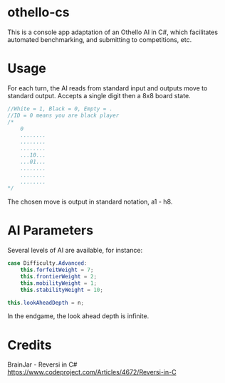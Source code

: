 # othello-cs
This is a console app adaptation of an Othello AI in C#, which facilitates automated benchmarking, and submitting to competitions, etc.

# Usage
For each turn, the AI reads from standard input and outputs move to standard output.
Accepts a single digit then a 8x8 board state.

```csharp
//White = 1, Black = 0, Empty = .
//ID = 0 means you are black player
/*
	0
	........
	........
	........
	...10...
	...01...
	........
	........
	........
*/
```

The chosen move is output in standard notation, a1 - h8.

# AI Parameters

Several levels of AI are available, for instance:

```csharp
case Difficulty.Advanced:
    this.forfeitWeight = 7;
    this.frontierWeight = 2;
    this.mobilityWeight = 1;
    this.stabilityWeight = 10;

this.lookAheadDepth = n;
```

In the endgame, the look ahead depth is infinite.


# Credits

BrainJar - Reversi in C#
https://www.codeproject.com/Articles/4672/Reversi-in-C
